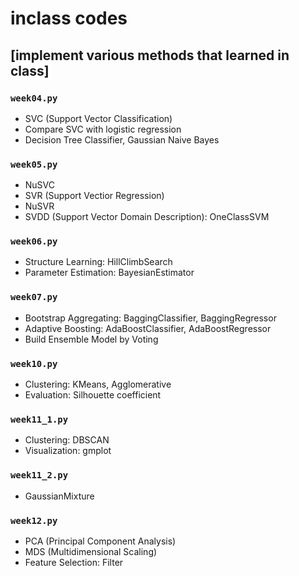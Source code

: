 # inclass codes

## [implement various methods that learned in class]

### ```week04.py```
- SVC (Support Vector Classification)
- Compare SVC with logistic regression
- Decision Tree Classifier, Gaussian Naive Bayes

### ```week05.py```
- NuSVC
- SVR (Support Vectior Regression)
- NuSVR
- SVDD (Support Vector Domain Description): OneClassSVM

### ```week06.py```
- Structure Learning: HillClimbSearch
- Parameter Estimation: BayesianEstimator

### ```week07.py```
- Bootstrap Aggregating: BaggingClassifier, BaggingRegressor
- Adaptive Boosting: AdaBoostClassifier, AdaBoostRegressor
- Build Ensemble Model by Voting

### ```week10.py```
- Clustering: KMeans, Agglomerative
- Evaluation: Silhouette coefficient

### ```week11_1.py```
- Clustering: DBSCAN
- Visualization: gmplot

### ```week11_2.py```
- GaussianMixture

### ```week12.py```
- PCA (Principal Component Analysis)
- MDS (Multidimensional Scaling)
- Feature Selection: Filter  
